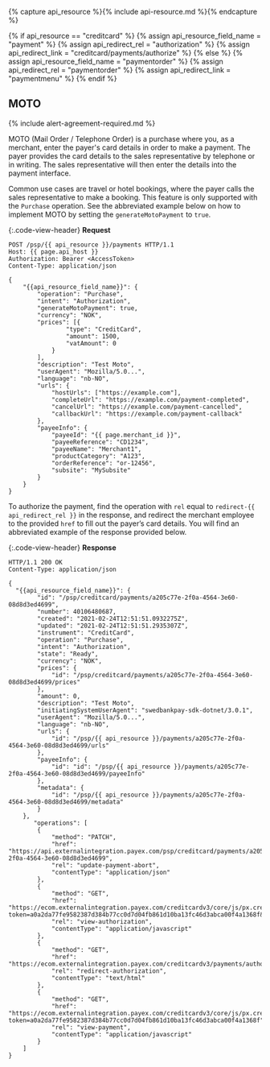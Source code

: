{% capture api_resource %}{% include api-resource.md %}{% endcapture %}

{% if api_resource == "creditcard" %}
    {% assign api_resource_field_name = "payment" %}
    {% assign api_redirect_rel = "authorization" %}
    {% assign api_redirect_link = "creditcard/payments/authorize" %}
{% else %}
    {% assign api_resource_field_name = "paymentorder" %}
    {% assign api_redirect_rel = "paymentorder" %}
    {% assign api_redirect_link = "paymentmenu" %}
{% endif %}

## MOTO

{% include alert-agreement-required.md %}

MOTO (Mail Order / Telephone Order) is a purchase where you, as a merchant,
enter the payer's card details in order to make a payment. The payer provides
the card details to the sales representative by telephone or in writing.
The sales representative will then enter the details into the payment interface.

Common use cases are travel or hotel bookings, where the payer calls the sales
representative to make a booking. This feature is only supported with the
`Purchase` operation. See the abbreviated example below on how to implement MOTO
by setting the `generateMotoPayment` to `true`.

{:.code-view-header}
**Request**

```http
POST /psp/{{ api_resource }}/payments HTTP/1.1
Host: {{ page.api_host }}
Authorization: Bearer <AccessToken>
Content-Type: application/json

{
    "{{api_resource_field_name}}": {
        "operation": "Purchase",
        "intent": "Authorization",
        "generateMotoPayment": true,
        "currency": "NOK",
        "prices": [{
                "type": "CreditCard",
                "amount": 1500,
                "vatAmount": 0
            }
        ],
        "description": "Test Moto",
        "userAgent": "Mozilla/5.0...",
        "language": "nb-NO",
        "urls": {
            "hostUrls": ["https://example.com"],
            "completeUrl": "https://example.com/payment-completed",
            "cancelUrl": "https://example.com/payment-cancelled",
            "callbackUrl": "https://example.com/payment-callback"
        },
        "payeeInfo": {
            "payeeId": "{{ page.merchant_id }}",
            "payeeReference": "CD1234",
            "payeeName": "Merchant1",
            "productCategory": "A123",
            "orderReference": "or-12456",
            "subsite": "MySubsite"
        }
    }
}
```

To authorize the payment, find the operation with `rel` equal to
`redirect-{{ api_redirect_rel }}` in the response, and redirect the merchant
employee to the provided `href` to fill out the payer’s card details. You will
find an abbreviated example of the response provided below.

{:.code-view-header}
**Response**

```http
HTTP/1.1 200 OK
Content-Type: application/json

{
  "{{api_resource_field_name}}": {
        "id": "/psp/creditcard/payments/a205c77e-2f0a-4564-3e60-08d8d3ed4699",
        "number": 40106480687,
        "created": "2021-02-24T12:51:51.0932275Z",
        "updated": "2021-02-24T12:51:51.2935307Z",
        "instrument": "CreditCard",
        "operation": "Purchase",
        "intent": "Authorization",
        "state": "Ready",
        "currency": "NOK",
        "prices": {
            "id": "/psp/creditcard/payments/a205c77e-2f0a-4564-3e60-08d8d3ed4699/prices"
        },
        "amount": 0,
        "description": "Test Moto",
        "initiatingSystemUserAgent": "swedbankpay-sdk-dotnet/3.0.1",
        "userAgent": "Mozilla/5.0...",
        "language": "nb-NO",
        "urls": {
            "id": "/psp/{{ api_resource }}/payments/a205c77e-2f0a-4564-3e60-08d8d3ed4699/urls"
        },
        "payeeInfo": {
            "id": "id": "/psp/{{ api_resource }}/payments/a205c77e-2f0a-4564-3e60-08d8d3ed4699/payeeInfo"
        },
        "metadata": {
            "id": "/psp/{{ api_resource }}/payments/a205c77e-2f0a-4564-3e60-08d8d3ed4699/metadata"
        }
    },
       "operations": [
        {
            "method": "PATCH",
            "href": "https://api.externalintegration.payex.com/psp/creditcard/payments/a205c77e-2f0a-4564-3e60-08d8d3ed4699",
            "rel": "update-payment-abort",
            "contentType": "application/json"
        },
        {
            "method": "GET",
            "href": "https://ecom.externalintegration.payex.com/creditcardv3/core/js/px.creditcard.client.js?token=a0a2da77fe9582387d384b77cc0d7d04fb861d10ba13fc46d3abca00f4a1368f&operation=authorize",
            "rel": "view-authorization",
            "contentType": "application/javascript"
        },
        {
            "method": "GET",
            "href": "https://ecom.externalintegration.payex.com/creditcardv3/payments/authorize/a0a2da77fe9582387d384b77cc0d7d04fb861d10ba13fc46d3abca00f4a1368f",
            "rel": "redirect-authorization",
            "contentType": "text/html"
        },
        {
            "method": "GET",
            "href": "https://ecom.externalintegration.payex.com/creditcardv3/core/js/px.creditcard.client.js?token=a0a2da77fe9582387d384b77cc0d7d04fb861d10ba13fc46d3abca00f4a1368f",
            "rel": "view-payment",
            "contentType": "application/javascript"
        }
    ]
}
```
